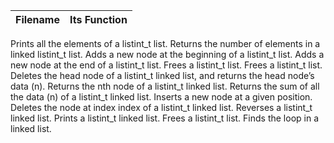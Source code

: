 | **Filename** | **Its Function** |
| ----------- | ---------- |
Prints all the elements of a listint_t list.
Returns the number of elements in a linked listint_t list.
Adds a new node at the beginning of a listint_t list.
Adds a new node at the end of a listint_t list.
Frees a listint_t list.
Frees a listint_t list.
Deletes the head node of a listint_t linked list, and returns the head node’s data (n).
Returns the nth node of a listint_t linked list.
Returns the sum of all the data (n) of a listint_t linked list.
Inserts a new node at a given position.
Deletes the node at index index of a listint_t linked list.
Reverses a listint_t linked list.
Prints a listint_t linked list.
Frees a listint_t list.
Finds the loop in a linked list.
